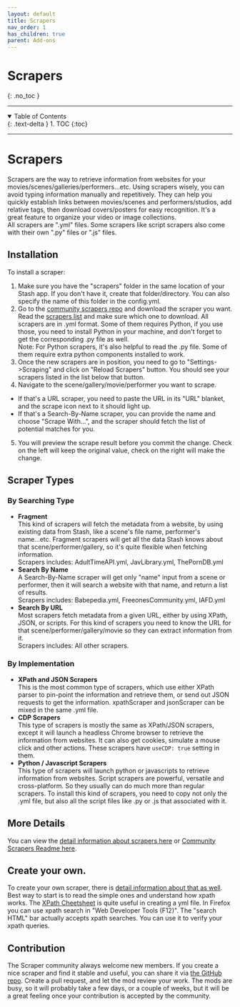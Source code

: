 ```yaml
---
layout: default
title: Scrapers
nav_order: 1
has_children: true
parent: Add-ons
---
```

# Scrapers
{: .no_toc }

---

<details open markdown="block">
  <summary>
    Table of Contents
  </summary>
  {: .text-delta }
1. TOC
{:toc}
</details>

---

# Scrapers
Scrapers are the way to retrieve information from websites for your movies/scenes/galleries/performers...etc. Using scrapers wisely, you can avoid typing information manually and repetitively. They can help you quickly establish links between movies/scenes and performers/studios, add relative tags, then download covers/posters for easy recognition. It's a great feature to organize your video or image collections.<br>
All scrapers are ".yml" files. Some scrapers like script scrapers also come with their own ".py" files or ".js" files.

## Installation
To install a scraper:
  1) Make sure you have the "scrapers" folder in the same location of your Stash app. If you don't have it, create that folder/directory. You can also specify the name of this folder in the config.yml.
  2) Go to the [community scrapers repo](https://github.com/stashapp/CommunityScrapers) and download the scraper you want. Read the [scrapers list](https://github.com/stashapp/CommunityScrapers/blob/master/SCRAPERS-LIST.md) and make sure which one to download. All scrapers are in .yml format. Some of them requires Python, if you use those, you need to install Python in your machine, and don't forget to get the corresponding .py file as well.
<br>Note: For Python scrapers, it's also helpful to read the .py file. Some of them require extra python components installed to work.
  3) Once the new scrapers are in position, you need to go to "Settings->Scraping" and click on "Reload Scrapers" button. You should see your scrapers listed in the list below that button.
  4) Navigate to the scene/gallery/movie/performer you want to scrape.
* If that's a URL scraper, you need to paste the URL in its "URL" blanket, and the scrape icon next to it should light up.
* If that's a Search-By-Name scraper, you can provide the name and choose "Scrape With...", and the scraper should fetch the list of potential matches for you.
5) You will preview the scrape result before you commit the change. Check on the left will keep the original value, check on the right will make the change.

## Scraper Types

### By Searching Type
- **Fragment**<br>
This kind of scrapers will fetch the metadata from a website, by using existing data from Stash, like a scene's file name, performer's name...etc. Fragment scrapers will get all the data Stash knows about that scene/performer/gallery, so it's quite flexible when fetching information.<br>
Scrapers includes: AdultTimeAPI.yml, JavLibrary.yml, ThePornDB.yml
- **Search By Name**<br>
A Search-By-Name scraper will get only "name" input from a scene or performer, then it will search a website with that name, and return a list of results.<br>
Scrapers includes: Babepedia.yml, FreeonesCommunity.yml, IAFD.yml
- **Search By URL**<br>
Most scrapers fetch metadata from a given URL, either by using XPath, JSON, or scripts. For this kind of scrapers you need to know the URL for that scene/performer/gallery/movie so they can extract information from it.<br>
Scrapers includes: All other scrapers.

### By Implementation
- **XPath and JSON Scrapers**<br>
This is the most common type of scrapers, which use either XPath parser to pin-point the information and retrieve them, or send out JSON requests to get the information. xpathScraper and jsonScraper can be mixed in the same .yml file.
- **CDP Scrapers**<br>
This type of scrapers is mostly the same as XPath/JSON scrapers, except it will launch a headless Chrome browser to retrieve the information from websites. It can also get cookies, simulate a mouse click and other actions. These scrapers have `useCDP: true` setting in them.
- **Python / Javascript Scrapers**<br>
This type of scrapers will launch python or javascripts to retrieve information from websites. Script scrapers are powerful, versatile and cross-platform. So they usually can do much more than regular scrapers. To install this kind of scrapers, you need to copy not only the .yml file, but also all the script files like .py or .js that associated with it.

## More Details
You can view the [detail information about scrapers here](https://github.com/stashapp/stash/blob/develop/ui/v2.5/src/docs/en/Scraping.md) or [Community Scrapers Readme here](https://github.com/stashapp/CommunityScrapers).

## Create your own.
To create your own scraper, there is [detail information about that as well](https://github.com/stashapp/stash/blob/develop/ui/v2.5/src/docs/en/ScraperDevelopment.md). Best way to start is to read the simple ones and understand how xpath works. The [XPath Cheetsheet](https://devhints.io/xpath) is quite useful in creating a yml file. In Firefox you can use xpath search in "Web Developer Tools (F12)". The "search HTML" bar actually accepts xpath searches. You can use it to verify your xpath queries.

## Contribution
The Scraper community always welcome new members. If you create a nice scraper and find it stable and useful, you can share it via [the GitHub repo](https://github.com/stashapp/CommunityScrapers). Create a pull request, and let the mod review your work. The mods are busy, so it will probably take a few days, or a couple of weeks, but it will be a great feeling once your contribution is accepted by the community.